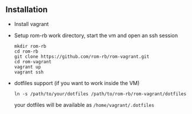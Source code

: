 ## Installation

- Install vagrant

- Setup rom-rb work directory, start the vm and open an ssh session

  ```
  mkdir rom-rb
  cd rom-rb
  git clone https://github.com/rom-rb/rom-vagrant.git
  cd rom-vagrant
  vagrant up
  vagrant ssh
  ```

- dotfiles support (if you want to work inside the VM)

  ```
  ln -s /path/to/your/dotfiles /path/to/rom-rb/rom-vagrant/dotfiles
  ```

  your dotfiles will be available as `/home/vagrant/.dotfiles`
